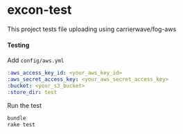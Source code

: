 # excon-test

This project tests file uploading using carrierwave/fog-aws

#### Testing
Add `config/aws.yml`

```config/aws.yml
:aws_access_key_id: <your_aws_key_id>
:aws_secret_access_key: <your_aws_secret_access_key>
:bucket: <your_s3_bucket>
:store_dir: test
```

Run the test
```bash
bundle
rake test
```
